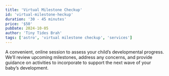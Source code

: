 ```yaml
---
title: 'Virtual Milestone Checkup'
id: 'virtual-milestone-heckup'
duration: '30 - 45 minutes'
price: '$50'
pubDate: 2024-10-05
author: 'Tiny Tides Brah'
tags: ['astro', 'virtual milestone checkup', 'services']
---
```


A convenient, online session to assess your child’s developmental progress. We’ll review upcoming milestones, address any concerns, and provide guidance on activities to incorporate to support the next wave of your baby’s development.
